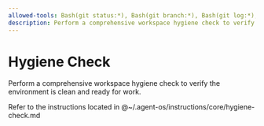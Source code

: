 ```yaml
---
allowed-tools: Bash(git status:*), Bash(git branch:*), Bash(git log:*), Bash(git diff:*), Bash(gh pr:*), Bash(gh issue:*), Bash(find:*), Bash(grep:*), Bash(ls:*)
description: Perform a comprehensive workspace hygiene check to verify the environment is clean and ready for work
---
```


# Hygiene Check

Perform a comprehensive workspace hygiene check to verify the environment is clean and ready for work.

Refer to the instructions located in @~/.agent-os/instructions/core/hygiene-check.md
